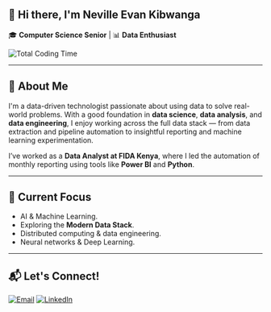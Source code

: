 ## 👋 Hi there, I'm Neville Evan Kibwanga

🎓 **Computer Science Senior** | 📊 **Data Enthusiast**

![Total Coding Time](https://img.shields.io/badge/wakatime-90hrs%205mins-blue?style=flat-square&logo=wakatime)

<!--START_SECTION:waka-->
<!--END_SECTION:waka-->

---

## 🚀 About Me

I'm a data-driven technologist passionate about using data to solve real-world problems. With a good foundation in **data science**, **data analysis**, and **data engineering**, I enjoy working across the full data stack — from data extraction and pipeline automation to insightful reporting and machine learning experimentation.

I’ve worked as a **Data Analyst at FIDA Kenya**, where I led the automation of monthly reporting using tools like **Power BI** and **Python**.

---

## 🧠 Current Focus

- AI & Machine Learning.
- Exploring the **Modern Data Stack**.
- Distributed computing & data engineering.
- Neural networks & Deep Learning.


---

## 📬 Let's Connect!

[![Email](https://img.shields.io/badge/Email-D14836?style=flat-square&logo=gmail&logoColor=white)](mailto:nkibwanga@gmail.com)
[![LinkedIn](https://img.shields.io/badge/LinkedIn-blue?style=flat-square&logo=linkedin)](https://www.linkedin.com/in/neville-evan-0047a1244)



